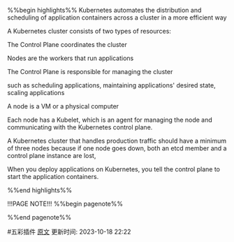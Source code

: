 %%begin highlights%%
Kubernetes automates the distribution and scheduling of application containers across a cluster in a more efficient way

A Kubernetes cluster consists of two types of resources:

The Control Plane coordinates the cluster

Nodes are the workers that run applications

The Control Plane is responsible for managing the cluster

such as scheduling applications, maintaining applications' desired state, scaling applications

A node is a VM or a physical computer

Each node has a Kubelet, which is an agent for managing the node and communicating with the Kubernetes control plane.

A Kubernetes cluster that handles production traffic should have a minimum of three nodes because if one node goes down, both an etcd member and a control plane instance are lost,

When you deploy applications on Kubernetes, you tell the control plane to start the application containers.

%%end highlights%%

!!!PAGE NOTE!!!
%%begin pagenote%%

%%end pagenote%%

 #五彩插件 [原文](https://kubernetes.io/docs/tutorials/kubernetes-basics/create-cluster/cluster-intro/)
更新时间: 2023-10-18 22:22